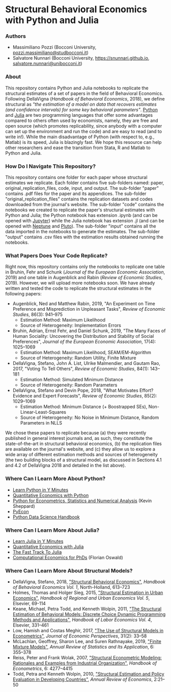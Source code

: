 # Structural Behavioral Economics with Python and Julia

### Authors

- Massimiliano Pozzi (Bocconi University, pozzi.massimiliano@studbocconi.it)
- Salvatore Nunnari (Bocconi University, https://snunnari.github.io, salvatore.nunnari@unibocconi.it)

### About

This repository contains Python and Julia notebooks to replicate the structural estimates of a set of papers in the field of Behavioral Economics. Following DellaVigna (*Handbook of Behavioral Economics*, 2018), we define structural as *"the estimation of a model on data that recovers estimates (and confidence intervals) for some key behavioral parameters"*. [Python](https://www.python.org) and [Julia](https://julialang.org) are two programming languages that offer some advantages compared to others often used by economists, namely, they are free and open source (which promotes replicability, since anybody with a computer can set up the environment and run the code) and are easy to read (and to write in!). While the main disadvantage of Python (with respect to, e.g., Matlab) is its speed, Julia is blazingly fast. We hope this resource can help other researchers and ease the transition from Stata, R and Matlab to Python and Julia.

### How Do I Navigate This Repository?

This repository contains one folder for each paper whose structural estimates we replicate. Each folder contains five sub-folders named: paper, original_replication_files, code, input, and output. The sub-folder "paper" contains .pdf files for the paper and its appendices. The sub-folder "original_replication_files" contains the replication datasets and codes downloaded from the journal's website. The sub-folder "code" contains the notebooks we created to replicate the paper's structural estimates with Python and Julia; the Python notebook has extension .ipynb (and can be opened with [Jupyter](https://jupyter.org)) while the Julia notebook has extension .jl (and can be opened with [Neptune](https://github.com/compleathorseplayer/Neptune.jl) and [Pluto](https://github.com/fonsp/Pluto.jl)). The sub-folder "input" contains all the data imported in the notebooks to generate the estimates. The sub-folder "output" contains .csv files with the estimation results obtained running the notebooks.

### What Papers Does Your Code Replicate?

Right now, this repository contains only the notebooks to replicate one table in Bruhin, Fehr and Schunk (*Journal of the European Economic Association*, 2019) and one table in Augenblick and Rabin (*Review of Economic Studies*, 2019). However, we will upload more notebooks soon. We have already written and tested the code to replicate the structural estimates in the following papers:

- Augenblick, Ned and Matthew Rabin, 2019, "An Experiment on Time Preference and Misprediction in Unpleasant Tasks", *Review of Economic Studies*, 86(3): 941&ndash;975
	- Estimation Method: Maximum Likelihood
	- Source of Heterogeneity: Implementation Errors
- Bruhin, Adrian, Ernst Fehr, and Daniel Schunk, 2019, "The Many Faces of Human Sociality: Uncovering the Distribution and Stability of Social Preferences", *Journal of the European Economic Association*, 17(4): 1025&ndash;1069
	- Estimation Method: Maximum Likelihood, SEAM/EM-Algorithm
	- Source of Heterogeneity: Random Utility, Finite Mixture
- DellaVigna, Stefano, John A. List, Ulrike Malmendier, and Gautam Rao, 2017, "Voting To Tell Others", *Review of Economic Studies*, 84(1): 143&ndash;181
	- Estimation Method: Simulated Minimum Distance
	- Source of Heterogeneity: Random Parameters
- DellaVigna, Stefano and Devin Pope, 2018, "What Motivates Effort? Evidence and Expert Forecasts", *Review of Economic Studies*, 85(2): 1029&ndash;1069
	- Estimation Method: Minimum Distance (+ Boostrapped SEs), Non-Linear-Least-Squares
	- Source of Heterogeneity: No Noise in Minimum Distance, Random Parameters in NLLS

We chose these papers to replicate because (a) they were recently published in general interest journals and, as such, they constitute the state-of-the-art in structural behavioral economics, (b) the replication files are available on the journal's website, and (c) they allow us to explore a wide array of different estimation methods and sources of heterogeneity (the two building blocks of a structural model, as discussed in Sections 4.1 and 4.2 of DellaVigna 2018 and detailed in the list above).

### Where Can I Learn More About Python?

- [Learn Python in Y Minutes](https://learnxinyminutes.com/docs/python/)
- [Quantitative Economics with Python](https://quantecon.org/python-lectures/)
- [Python for Econometrics, Statistics and Numerical Analysis](https://www.kevinsheppard.com/teaching/python/notes/) (Kevin Sheppard)
- [PyEcon](https://pyecon.org)
- [Python Data Science Handbook](https://jakevdp.github.io/PythonDataScienceHandbook/)

### Where Can I Learn More About Julia?

- [Learn Julia in Y Minutes](https://learnxinyminutes.com/docs/julia/)
- [Quantitative Economics with Julia](https://julia.quantecon.org/intro.html)
- [The Fast Track To Julia](https://juliadocs.github.io/Julia-Cheat-Sheet/)
- [Computational Economics for PhDs](https://floswald.github.io/NumericalMethods/) (Florian Oswald)

### Where Can I Learn More About Structural Models?

 - DellaVigna, Stefano, 2018, ["Structural Behavioral Economics"](http://snunnari.github.io/dellavigna.pdf), *Handbook of Behavioral Economics Vol. 1*, North-Holland, 613&ndash;723
 - Holmes, Thomas and Holger Sieg, 2015, ["Structural Estimation in Urban Economics"](http://snunnari.github.io/holmes.pdf), *Handbook of Regional and Urban Economics Vol. 5*, Elsevier, 69-114
 - Keane, Michael, Petra Todd, and Kenneth Wolpin, 2011, ["The Structural Estimation of Behavioral Models: Discrete Choice Dynamic Programming Methods and Applications"](http://snunnari.github.io/keane.pdf), *Handbook of Labor Economics Vol. 4*, Elsevier, 331&ndash;461
 - Low, Hamish and Costas Meghir, 2017, ["The Use of Structural Models in Econometrics"](http://snunnari.github.io/low.pdf), *Journal of Economic Perspectives*, 31(2): 33&ndash;58
 - McLachlan, Geoffrey, Sharon Lee, and Suren Rathnayake, 2019, ["Finite Mixture Models"](http://snunnari.github.io/mclachlan.pdf), *Annual Review of Statistics and Its Application*, 6: 355&ndash;378
 - Reiss, Peter and Frank Wolak, 2007, ["Structural Econometric Modeling: Rationales and Examples from Industrial Organization"](http://snunnari.github.io/reiss.pdf), *Handbook of Econometrics*, 6: 4277&ndash;4415
 - Todd, Petra and Kenneth Wolpin, 2010, ["Structural Estimation and Policy Evaluation in Developing Countries"](http://snunnari.github.io/todd.pdf), *Annual Review of Economics*, 2:21&ndash;50
